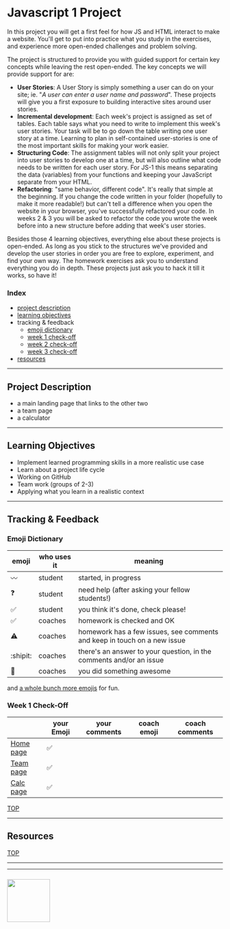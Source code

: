 # Javascript 1 Project

In this project you will get a first feel for how JS and HTML interact to make a website.  You'll get to put into practice what you study in the exercises, and experience more open-ended challenges and problem solving.

The project is structured to provide you with guided support for certain key concepts while leaving the rest open-ended.  The key concepts we will provide support for are:
* __User Stories__: A User Story is simply something a user can do on your site; ie. "_A user can enter a user name and password_".  These projects will give you a first exposure to building interactive sites around user stories. 
* __Incremental development__: Each week's project is assigned as set of tables.  Each table says what you need to write to implement this week's user stories.  Your task will be to go down the table writing one user story at a time.  Learning to plan in self-contained user-stories is one of the most important skills for making your work easier.
* __Structuring Code__: The assignment tables will not only split your project into user stories to develop one at a time, but will also outline what code needs to be written for each user story.  For JS-1 this means separating the data (variables) from your functions and keeping your JavaScript separate from your HTML. 
* __Refactoring__: "same behavior, different code".  It's really that simple at the beginning.  If you change the code written in your folder (hopefully to make it more readable!) but can't tell a difference when you open the website in your browser, you've successfully refactored your code.  In weeks 2 & 3 you will be asked to refactor the code you wrote the week before into a new structure before adding that week's user stories.

Besides those 4 learning objectives, everything else about these projects is open-ended.  As long as you stick to the structures we've provided and develop the user stories in order you are free to explore, experiment, and find your own way.  The homework exercises ask you to understand everything you do in depth.  These projects just ask you to hack it till it works, so have it!

### Index
* [project description](#project-description)
* [learning objectives](#learning-objectives)
* tracking & feedback
    * [emoji dictionary](#emoji-dictionary)
    * [week 1 check-off](#week-1-check-off)
    * [week 2 check-off](#week-2-check-off)
    * [week 3 check-off](#week-3-check-off)
* [resources](#resources)

---

## Project Description

* a main landing page that links to the other two
* a team page 
* a calculator

---


## Learning Objectives


* Implement learned programming skills in a more realistic use case
* Learn about a project life cycle
* Working on GitHub
* Team work (groups of 2-3)
* Applying what you learn in a realistic context

---

## Tracking & Feedback


### Emoji Dictionary

| emoji | who uses it | meaning |
| --- | --- | --- |
|  :wavy_dash: | student | started, in progress  | 
| :question: | student | need help (after asking your fellow students!) | 
| :white_check_mark: | student | you think it's done, check please! | 
| :white_check_mark: | coaches | homework is checked and OK |
| :warning: | coaches | homework has a few issues, see comments and keep in touch on a new issue |
| :shipit: | coaches | there's an answer to your question, in the comments and/or an issue  | 
| :star2: | coaches | you did something awesome |

and [a whole bunch more emojis](https://gist.github.com/rxaviers/7360908) for fun.



### Week 1 Check-Off


|  | your Emoji | your comments | coach emoji | coach comments |
| --- | --- | --- | --- | --- |
| [Home page](https://prgrmfl.github.io/javascript-1-cross-module/week-1/index.html) | :white_check_mark: | | | |
| [Team page](https://prgrmfl.github.io/javascript-1-cross-module/week-1/team.html) | :white_check_mark: | | | |
| [Calc page](https://prgrmfl.github.io/javascript-1-cross-module/week-1/calc.html) | :white_check_mark: | | | |




[TOP](#javascript-1-project)


---

## Resources


[TOP](#javascript-1-project)

___
___
### <a href="https://hackyourfuture.be" target="_blank"><img src="https://pbs.twimg.com/profile_images/984474625009741824/Bs_qKx6-_400x400.jpg" width="100" height="100"></img></a>
